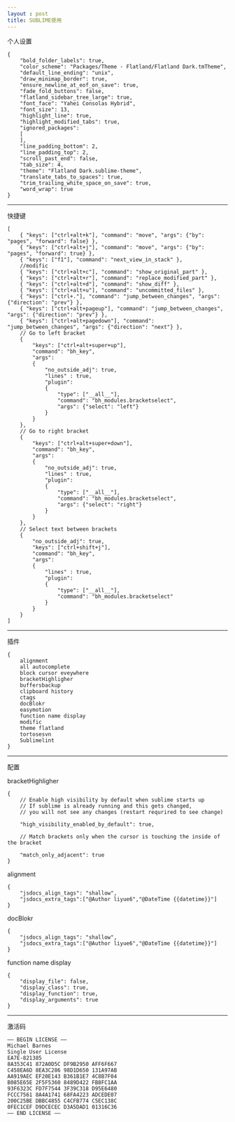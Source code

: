 ```yaml
---
layout : post
title: SUBLIME使用
---
```

个人设置

    {
    	"bold_folder_labels": true,
    	"color_scheme": "Packages/Theme - Flatland/Flatland Dark.tmTheme",
    	"default_line_ending": "unix",
    	"draw_minimap_border": true,
    	"ensure_newline_at_eof_on_save": true,
    	"fade_fold_buttons": false,
    	"flatland_sidebar_tree_large": true,
    	"font_face": "Yahei Consolas Hybrid",
    	"font_size": 13,
    	"highlight_line": true,
    	"highlight_modified_tabs": true,
    	"ignored_packages":
    	[
    	],
    	"line_padding_bottom": 2,
    	"line_padding_top": 2,
    	"scroll_past_end": false,
    	"tab_size": 4,
    	"theme": "Flatland Dark.sublime-theme",
    	"translate_tabs_to_spaces": true,
    	"trim_trailing_white_space_on_save": true,
    	"word_wrap": true
    }

---

    
快捷键


    [
        { "keys": ["ctrl+alt+k"], "command": "move", "args": {"by": "pages", "forward": false} },
        { "keys": ["ctrl+alt+j"], "command": "move", "args": {"by": "pages", "forward": true} },
        { "keys": ["f1"], "command": "next_view_in_stack" },
        //modific
        { "keys": ["ctrl+alt+c"], "command": "show_original_part" },
        { "keys": ["ctrl+alt+r"], "command": "replace_modified_part" },
        { "keys": ["ctrl+alt+d"], "command": "show_diff" },
        { "keys": ["ctrl+alt+u"], "command": "uncommitted_files" },
        { "keys": ["ctrl+."], "command": "jump_between_changes", "args": {"direction": "prev"} },
        { "keys": ["ctrl+alt+pageup"], "command": "jump_between_changes", "args": {"direction": "prev"} },
        { "keys": ["ctrl+alt+pagedown"], "command": "jump_between_changes", "args": {"direction": "next"} },
        // Go to left bracket
        {
            "keys": ["ctrl+alt+super+up"],
            "command": "bh_key",
            "args":
            {
                "no_outside_adj": true,
                "lines" : true,
                "plugin":
                {
                    "type": ["__all__"],
                    "command": "bh_modules.bracketselect",
                    "args": {"select": "left"}
                }
            }
        },
        // Go to right bracket
        {
            "keys": ["ctrl+alt+super+down"],
            "command": "bh_key",
            "args":
            {
                "no_outside_adj": true,
                "lines" : true,
                "plugin":
                {
                    "type": ["__all__"],
                    "command": "bh_modules.bracketselect",
                    "args": {"select": "right"}
                }
            }
        },
        // Select text between brackets
        {
            "no_outside_adj": true,
            "keys": ["ctrl+shift+j"],
            "command": "bh_key",
            "args":
            {
                "lines" : true,
                "plugin":
                {
                    "type": ["__all__"],
                    "command": "bh_modules.bracketselect"
                }
            }
        }
    ]

---


插件

    {
        alignment
        all autocomplete
        block cursor eveywhere
        bracketHighligher
        buffersbackup
        clipboard history
        ctags
        docBlokr
        easymotion
        function name display
        modific
        theme flatland
        tortosesvn
        Sublimelint 
    }


---

配置

bracketHighligher

    {
        // Enable high visibility by default when sublime starts up
        // If sublime is already running and this gets changed,
        // you will not see any changes (restart requrired to see change)
        
        "high_visibility_enabled_by_default": true,
        
        // Match brackets only when the cursor is touching the inside of the bracket
        
        "match_only_adjacent": true
    }


alignment

    {
        "jsdocs_align_tags": "shallow",
        "jsdocs_extra_tags":["@Author liyue6","@DateTime {{datetime}}"]
    }


docBlokr

    {
        "jsdocs_align_tags": "shallow",
        "jsdocs_extra_tags":["@Author liyue6","@DateTime {{datetime}}"]
    }


function name display

    {
    	"display_file": false,
    	"display_class": true,
    	"display_function": true,
    	"display_arguments": true
    }


---

激活码

    —– BEGIN LICENSE —–
    Michael Barnes
    Single User License
    EA7E-821385
    8A353C41 872A0D5C DF9B2950 AFF6F667
    C458EA6D 8EA3C286 98D1D650 131A97AB
    AA919AEC EF20E143 B361B1E7 4C8B7F04
    B085E65E 2F5F5360 8489D422 FB8FC1AA
    93F6323C FD7F7544 3F39C318 D95E6480
    FCCC7561 8A4A1741 68FA4223 ADCEDE07
    200C25BE DBBC4855 C4CFB774 C5EC138C
    0FEC1CEF D9DCECEC D3A5DAD1 01316C36
    —— END LICENSE ——


